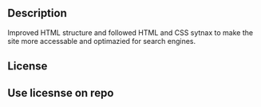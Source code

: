 # <Horiseon Accessibility Rework>

## Description

Improved HTML structure and followed HTML and CSS sytnax to make the site more accessable and optimazied for search engines.

## License

Use licesnse on repo
---
